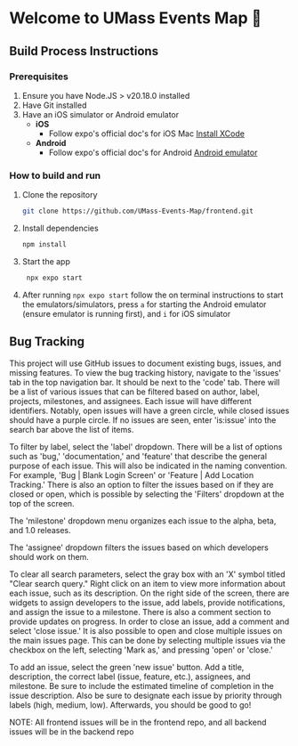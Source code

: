 # Welcome to UMass Events Map 👋

## Build Process Instructions

### Prerequisites

1. Ensure you have Node.JS > v20.18.0 installed
2. Have Git installed
3. Have an iOS simulator or Android emulator
    * **iOS** 
      * Follow expo's official doc's for iOS Mac [Install XCode](https://docs.expo.dev/workflow/ios-simulator/)
    * **Android** 
      * Follow expo's official doc's for Android [Android emulator](https://docs.expo.dev/workflow/android-studio-emulator/)

### How to build and run

1. Clone the repository 
   ```bash 
   git clone https://github.com/UMass-Events-Map/frontend.git
   ```
2. Install dependencies

   ```bash
   npm install
   ```

3. Start the app

   ```bash
    npx expo start
   ```

4. After running `npx expo start` follow the on terminal instructions to start the emulators/simulators, press `a` for starting the Android emulator (ensure emulator is running first), and `i` for iOS simulator


## Bug Tracking

This project will use GitHub issues to document existing bugs, issues, and missing features. To view the bug tracking history, navigate to the 'issues' tab in the top navigation bar. It should be next to the 'code' tab. There will be a list of various issues that can be filtered based on author, label, projects, milestones, and assignees. Each issue will have different identifiers. Notably, open issues will have a green circle, while closed issues should have a purple circle. If no issues are seen, enter 'is:issue' into the search bar above the list of items.

To filter by label, select the 'label' dropdown. There will be a list of options such as 'bug,' 'documentation,' and 'feature' that describe the general purpose of each issue. This will also be indicated in the naming convention. For example, 'Bug | Blank Login Screen' or 'Feature | Add Location Tracking.' There is also an option to filter the issues based on if they are closed or open, which is possible by selecting the 'Filters' dropdown at the top of the screen. 

The 'milestone' dropdown menu organizes each issue to the alpha, beta, and 1.0 releases. 

The 'assignee' dropdown filters the issues based on which developers should work on them.

To clear all search parameters, select the gray box with an 'X' symbol titled "Clear search query." Right click on an item to view more information about each issue, such as its description. On the right side of the screen, there are widgets to assign developers to the issue, add labels, provide notifications, and assign the issue to a milestone. There is also a comment section to provide updates on progress.
In order to close an issue, add a comment and select 'close issue.' It is also possible to open and close multiple issues on the main issues page. This can be done by selecting multiple issues via the checkbox on the left, selecting 'Mark as,' and pressing 'open' or 'close.'

To add an issue, select the green 'new issue' button. Add a title, description, the correct label (issue, feature, etc.), assignees, and milestone. Be sure to include the estimated timeline of completion in the issue description. Also be sure to designate each issue by priority through labels (high, medium, low). Afterwards, you should be good to go!

NOTE: All frontend issues will be in the frontend repo, and all backend issues will be in the backend repo

